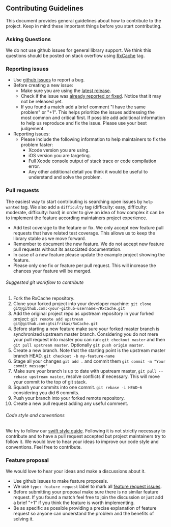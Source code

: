 Contributing Guidelines
--------------------------------------------------

This document provides general guidelines about how to contribute to the project. Keep in mind these important things before you start contributing.

### Asking Questions

We do not use github issues for general library support. We think this questions should be posted on stack overflow using [RxCache](http://http://stackoverflow.com/questions/tagged/RxCache) tag.

### Reporting issues

* Use [github issues](https://github.com/gtsifrikas/RxCache/issues) to report a bug.
* Before creating a new issue:
  * Make sure you are using the [latest release](https://github.com/gtsifrikas/RxCache/releases).
  * Check if the issue was [already reported or fixed](https://github.com/gtsifrikas/RxCache/issues?utf8=%E2%9C%93&q=is%3Aissue). Notice that it may not be released yet.
  * If you found a match add a brief comment "I have the same problem" or "+1". This helps prioritize the issues addressing the most common and critical first. If possible add additional information to help us reproduce and fix the issue. Please use your best judgement.    
* Reporting issues:
  * Please include the following information to help maintainers to fix the problem faster:
    * Xcode version you are using.
    * iOS version you are targeting.
    * Full Xcode console output of stack trace or code compilation error.
    * Any other additional detail you think it would be useful to understand and solve the problem.


### Pull requests

The easiest way to start contributing is searching open issues by `help wanted` tag. We also add a `difficulty` tag (difficulty: easy, difficulty: moderate, difficulty: hard) in order to give an idea of how complex it can be to implement the feature according maintainers project experience.

* Add test coverage to the feature or fix. We only accept new feature pull requests that have related test coverage. This allows us to keep the library stable as we move forward.
* Remember to document the new feature. We do not accept new feature pull requests without its associated documentation.
* In case of a new feature please update the example project showing the feature.
* Please only one fix or feature per pull request. This will increase the chances your feature will be merged.


###### Suggested git workflow to contribute

1. Fork the RxCache repository.
2. Clone your forked project into your developer machine: `git clone git@github.com:<your-github-username>/RxCache.git`
3. Add the original project repo as upstream repository in your forked project: `git remote add upstream git@github.com:gtsifrikas/RxCache.git`
4. Before starting a new feature make sure your forked master branch is synchronized upstream master branch. Considering you do not mere your pull request into master you can run: `git checkout master` and then `git pull upstream master`. Optionally `git push origin master`.
5. Create a new branch. Note that the starting point is the upstream master branch HEAD. `git checkout -b my-feature-name`
6. Stage all your changes `git add .` and commit them `git commit -m "Your commit message"`
7. Make sure your branch is up to date with upstream master, `git pull --rebase upstream master`, resolve conflicts if necessary. This will move your commit to the top of git stack.
8. Squash your commits into one commit. `git rebase -i HEAD~6` considering you did 6 commits.
9. Push your branch into your forked remote repository.
10. Create a new pull request adding any useful comment.


###### Code style and conventions

We try to follow our [swift style guide](https://github.com/gtsifrikas/Swift-Style-Guide). Following it is not strictly necessary to contribute and to have a pull request accepted but project maintainers try to follow it. We would love to hear your ideas to improve our code style and conventions. Feel free to contribute.


### Feature proposal

We would love to hear your ideas and make a discussions about it.

* Use github issues to make feature proposals.
* We use `type: feature request` label to mark all [feature request issues](https://github.com/gtsifrikas/RxCache/labels/type%3A%20feature%20request).
* Before submitting your proposal make sure there is no similar feature request. If you found a match feel free to join the discussion or just add a brief "+1" if you think the feature is worth implementing.
* Be as specific as possible providing a precise explanation of feature request so anyone can understand the problem and the benefits of solving it.
